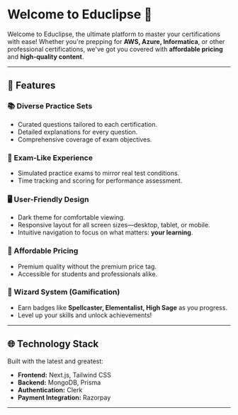 # Welcome to Educlipse 🌟

Welcome to Educlipse, the ultimate platform to master your certifications with ease! Whether you're prepping for **AWS, Azure, Informatica**, or other professional certifications, we've got you covered with **affordable pricing** and **high-quality content**.

---

## 🚀 Features

### 📚 Diverse Practice Sets  
- Curated questions tailored to each certification.
- Detailed explanations for every question.
- Comprehensive coverage of exam objectives.

### 🎯 Exam-Like Experience  
- Simulated practice exams to mirror real test conditions.  
- Time tracking and scoring for performance assessment.

### 🖥️ User-Friendly Design  
- Dark theme for comfortable viewing.  
- Responsive layout for all screen sizes—desktop, tablet, or mobile.  
- Intuitive navigation to focus on what matters: **your learning**.

### 💸 Affordable Pricing  
- Premium quality without the premium price tag.  
- Accessible for students and professionals alike.

### 🧙 Wizard System (Gamification)  
- Earn badges like **Spellcaster, Elementalist, High Sage** as you progress.  
- Level up your skills and unlock achievements!

---

## 🌐 Technology Stack  
Built with the latest and greatest:  
- **Frontend:** Next.js, Tailwind CSS  
- **Backend:** MongoDB, Prisma  
- **Authentication:** Clerk  
- **Payment Integration:** Razorpay  

---
<!--

**Here are some ideas to get you started:**

🙋‍♀️ A short introduction - what is your organization all about?
🌈 Contribution guidelines - how can the community get involved?
👩‍💻 Useful resources - where can the community find your docs? Is there anything else the community should know?
🍿 Fun facts - what does your team eat for breakfast?
🧙 Remember, you can do mighty things with the power of [Markdown](https://docs.github.com/github/writing-on-github/getting-started-with-writing-and-formatting-on-github/basic-writing-and-formatting-syntax)
-->
